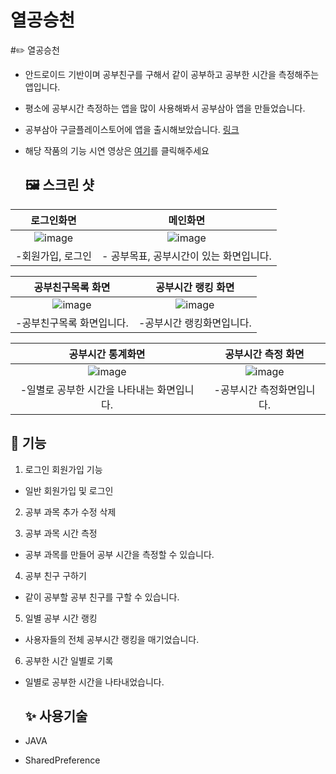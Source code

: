 # 열공승천

#✏️ 열공승천
- 안드로이드 기반이며 공부친구를 구해서 같이 공부하고 공부한 시간을 측정해주는 앱입니다.
- 평소에 공부시간 측정하는 앱을 많이 사용해봐서 공부삼아 앱을 만들었습니다.
- 공부삼아 구글플레이스토어에 앱을 출시해보았습니다.  [링크](https://play.google.com/store/apps/details?id=com.studyapp.a210303_studyapp_last)
- 해당 작품의 기능 시연 영상은 [여기](https://www.youtube.com/playlist?list=PLWDhN6G_D-HrjNrGFwFYe_bEAn-2wtHg6)를 클릭해주세요
  
  ## 🖼️ 스크린 샷
|로그인화면|메인화면|
  |:---:|:---:|
  |![image](https://user-images.githubusercontent.com/81317510/151774786-63afabe9-db67-4e7f-8d71-3ada8a01cf1e.png)|![image](https://user-images.githubusercontent.com/81317510/151774693-92c270d2-068c-4c99-b978-56d1e19d4162.png)|
| -회원가입, 로그인  | - 공부목표, 공부시간이 있는 화면입니다. |


  |공부친구목록 화면|공부시간 랭킹 화면|
  |:---:|:---:|
  |![image](https://user-images.githubusercontent.com/81317510/151779893-58095a6e-41d3-4753-bd47-aa7bdf84f0e4.png)|![image](https://user-images.githubusercontent.com/81317510/151780008-0d6121df-d95a-4141-b482-ed2e89b430fd.png)|
| -공부친구목록 화면입니다. | -공부시간 랭킹화면입니다. |


  |공부시간 통계화면|공부시간 측정 화면|
  |:---:|:---:|
  |![image](https://user-images.githubusercontent.com/81317510/151781480-f57570a0-7f05-456c-96b4-08b8929c5a5e.png)|![image](https://user-images.githubusercontent.com/81317510/151780967-2b5baf3a-6157-4350-8ea5-57093839c7e9.png)|
| -일별로 공부한 시간을 나타내는 화면입니다. | -공부시간 측정화면입니다. |




  ## 🧾 기능
  
1. 로그인 회원가입 기능
 - 일반 회원가입 및 로그인


2. 공부 과목 추가 수정 삭제


3. 공부 과목 시간 측정
- 공부 과목를 만들어 공부 시간을 측정할 수 있습니다.


4. 공부 친구 구하기
- 같이 공부할 공부 친구를 구할 수 있습니다.


5. 일별 공부 시간 랭킹
- 사용자들의 전체 공부시간 랭킹을 매기었습니다.


6. 공부한 시간 일별로 기록
- 일별로 공부한 시간을 나타내었습니다.
  
  ## ✨ 사용기술
  
- JAVA
- SharedPreference 
